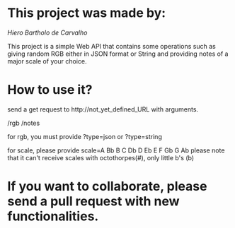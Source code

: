 # This project was made by:
*Hiero Bartholo de Carvalho*

This project is a simple Web API that contains some operations such as giving random RGB either in JSON format or String and providing notes of a major scale of your choice.

# How to use it?

send a get request to http://not_yet_defined_URL with arguments.

/rgb
/notes

for rgb, you must provide ?type=json or ?type=string

for scale, please provide 
scale=A Bb B C Db D Eb E F Gb G Ab
please note that it can't receive scales with octothorpes(#), only little b's (b)

# If you want to collaborate, please send a pull request with new functionalities.
